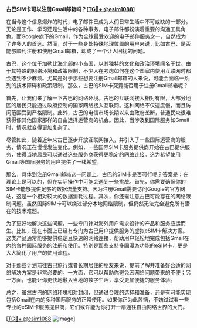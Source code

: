 **古巴SIM卡可以注册Gmail邮箱吗？[[TG💪+ @esim1088](https://t.me/s/esim1088)]**

在当今这个信息爆炸的时代，电子邮件已成为人们日常生活中不可或缺的一部分。无论是工作、学习还是生活中的各种事务，电子邮件都扮演着重要的沟通工具角色。而Google旗下的Gmail，作为全球最受欢迎的电子邮件服务之一，自然成为了许多人的首选。然而，对于一些身处特殊地理位置的用户来说，比如古巴，是否能够顺利注册和使用Gmail邮箱，却成了一个让人困扰的问题。

古巴，这个位于加勒比海北部的小岛国，以其独特的文化和政治环境闻名于世。由于其特殊的网络环境和政策限制，不少人在考虑如何在这个国家内使用互联网时都会遇到不少麻烦。尤其是对于那些想要注册Gmail邮箱的人来说，可能会面临一系列的技术障碍和政策限制。那么，古巴的SIM卡究竟能否用于注册Gmail邮箱呢？

首先，让我们来了解一下古巴的网络环境。古巴的互联网接入相对有限，大部分地区的居民只能通过政府控制的国家网络接入互联网。这种网络不仅速度慢，而且访问范围受到严格限制。此外，古巴的电信市场长期以来由政府垄断，普通民众很难获得像其他国家那样的自由选择运营商的机会。因此，当涉及到国际服务如Gmail时，情况就变得更加复杂了。

尽管如此，随着近年来古巴逐步开放互联网接入，并引入了一些国际运营商的服务，情况正在慢慢发生变化。例如，一些国际SIM卡服务提供商开始在古巴提供服务，使得当地居民可以通过这些服务商获得更稳定的网络连接。这为希望使用Gmail等国际服务的用户提供了一线希望。

那么，具体到注册Gmail邮箱这一问题上，古巴的SIM卡是否可行呢？答案是：在理论上是可以的，但在实际操作中可能会遇到一些挑战。首先，你需要确保你的SIM卡能够提供足够的数据流量支持。因为注册Gmail需要访问Google的官方网站，这是一个相对较大的数据消耗过程。其次，你还需注意古巴可能存在的网络限制问题。虽然国际SIM卡可以绕过部分本地网络限制，但仍然无法完全避免所有潜在的技术难题。

为了更好地解决这些问题，一些专门针对海外用户需求设计的产品和服务应运而生。比如，现在市面上已经有专门为古巴用户提供服务的虚拟eSIM卡解决方案。这类产品通常能够提供稳定且快速的网络连接，帮助用户轻松地完成包括Gmail在内的各种国际服务的注册和使用。特别是那些支持多国漫游功能的eSIM卡，更是大大简化了用户的使用流程。

对于那些计划前往古巴旅行或者长期居住的朋友来说，提前了解并准备好合适的网络解决方案是非常必要的。一方面，它可以帮助你避免因网络问题带来的不便；另一方面，也能让你更快地融入当地的数字生活，享受更加便捷的服务体验。

总之，虽然古巴的网络环境相对封闭，但通过合理的选择和准备，还是有可能实现包括Gmail在内的多种国际服务的正常使用。如果你正为此苦恼，不妨试试看一些专业的eSIM卡服务提供商，它们或许能为你打开一扇通往自由网络世界的大门。

[[TG💪+ @esim1088](https://t.me/s/esim1088) ![Image](https://i.postimg.cc/4NQfJmqS/Snipaste-2025-05-13-00-14-12.png)]